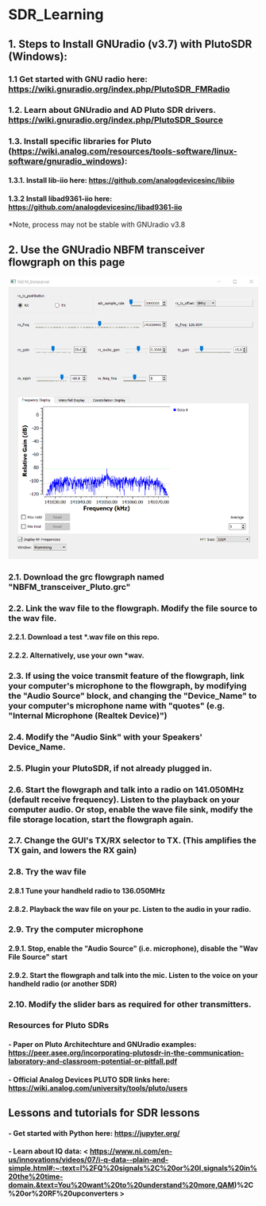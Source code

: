 # SDR_Learning

## 1. Steps to Install GNUradio (v3.7) with PlutoSDR (Windows):
### 1.1 Get started with GNU radio here: https://wiki.gnuradio.org/index.php/PlutoSDR_FMRadio

### 1.2. Learn about GNUradio and AD Pluto SDR drivers. https://wiki.gnuradio.org/index.php/PlutoSDR_Source 

### 1.3. Install specific libraries for Pluto (https://wiki.analog.com/resources/tools-software/linux-software/gnuradio_windows):
#### 1.3.1. Install lib-iio here: https://github.com/analogdevicesinc/libiio 
#### 1.3.2 Install libad9361-iio here: https://github.com/analogdevicesinc/libad9361-iio
  
  *Note, process may not be stable with GNUradio v3.8
## 2. Use the GNUradio NBFM transceiver flowgraph on this page
![plot](https://github.com/SSkySurfer/SDR_Learning/blob/main/NBFM_gui.png)
### 2.1. Download the grc flowgraph named "NBFM_transceiver_Pluto.grc"
### 2.2. Link the wav file to the flowgraph. Modify the file source to the wav file.
#### 2.2.1. Download a test *.wav file on this repo.
#### 2.2.2. Alternatively, use your own *wav. 
### 2.3. If using the voice transmit feature of the flowgraph, link your computer's microphone to the flowgraph, by modifying the "Audio Source" block, and changing the "Device_Name" to your computer's microphone name with "quotes" (e.g. "Internal Microphone (Realtek Device)")
### 2.4. Modify the "Audio Sink" with your Speakers' Device_Name.
### 2.5. Plugin your PlutoSDR, if not already plugged in.
### 2.6. Start the flowgraph and talk into a radio on 141.050MHz (default receive frequency). Listen to the playback on your computer audio. Or stop, enable the wave file sink, modify the file storage location, start the flowgraph again.
### 2.7. Change the GUI's TX/RX selector to TX. (This amplifies the TX gain, and lowers the RX gain)
### 2.8. Try the wav file
#### 2.8.1 Tune your handheld radio to 136.050MHz
#### 2.8.2. Playback the wav file on your pc. Listen to the audio in your radio.
### 2.9. Try the computer microphone
#### 2.9.1. Stop, enable the "Audio Source" (i.e. microphone), disable the "Wav File Source" start
#### 2.9.2. Start the flowgraph and talk into the mic. Listen to the voice on your handheld radio (or another SDR)
### 2.10. Modify the slider bars as required for other transmitters.

### Resources for Pluto SDRs
#### - Paper on Pluto Architechture and GNUradio examples: https://peer.asee.org/incorporating-plutosdr-in-the-communication-laboratory-and-classroom-potential-or-pitfall.pdf 
#### - Official Analog Devices PLUTO SDR links here: https://wiki.analog.com/university/tools/pluto/users 

## Lessons and tutorials for SDR lessons
#### - Get started with Python here: https://jupyter.org/

#### - Learn about IQ data: < https://www.ni.com/en-us/innovations/videos/07/i-q-data--plain-and-simple.html#:~:text=I%2FQ%20signals%2C%20or%20I,signals%20in%20the%20time-domain.&text=You%20want%20to%20understand%20more,QAM)%2C%20or%20RF%20upconverters > 

